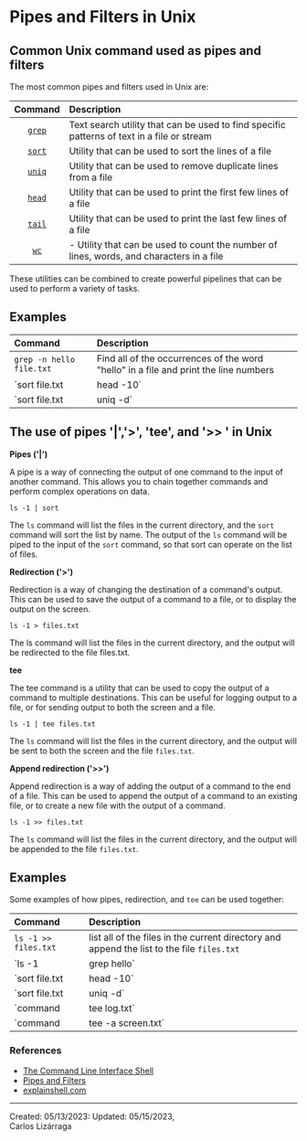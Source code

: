# Pipes and Filters in Unix


## Common Unix command used as pipes and filters

The most common pipes and filters used in Unix are:

| Command | Description |
| :--: | :-- |
| [`grep`](https://man7.org/linux/man-pages/man1/grep.1.html) | Text search utility that can be used to find specific patterns of text in a file or stream |
| [`sort`](https://man7.org/linux/man-pages/man1/sort.1.html)  | Utility that can be used to sort the lines of a file | 
| [`uniq`](https://man7.org/linux/man-pages/man1/uniq.1.html)  |  Utility that can be used to remove duplicate lines from a file |
| [`head`](https://man7.org/linux/man-pages/man1/head.1.html) | Utility that can be used to print the first few lines of a file |
| [`tail`](https://man7.org/linux/man-pages/man1/tail.1.html) | Utility that can be used to print the last few lines of a file |
| [`wc`]() | - Utility that can be used to count the number of lines, words, and characters in a file |

These utilities can be combined to create powerful pipelines that can be used to perform a variety of tasks.

## Examples

| Command | Description |
| :--  | :-- |
| `grep -n hello file.txt` | Find all of the occurrences of the word "hello" in a file and print the line numbers |
| `sort file.txt | head -10` | Sort the lines of a file and then print the first 10 lines |
| `sort file.txt | uniq -d` |  Find all of the duplicate lines in a file and print them |

## The use of pipes '|','>', 'tee',  and '>> ' in Unix

**Pipes ('|')**

A pipe is a way of connecting the output of one command to the input of another command. This allows you to chain together commands and perform complex operations on data.
```
ls -1 | sort 
```
The `ls` command will list the files in the current directory, and the `sort` command will sort the list by name. The output of the `ls` command will be piped to the input of the `sort` command, so that sort can operate on the list of files.

**Redirection ('>')**

Redirection is a way of changing the destination of a command's output. This can be used to save the output of a command to a file, or to display the output on the screen.
```
ls -1 > files.txt
```
The ls command will list the files in the current directory, and the output will be redirected to the file files.txt.


**tee**

The tee command is a utility that can be used to copy the output of a command to multiple destinations. This can be useful for logging output to a file, or for sending output to both the screen and a file.
```
ls -1 | tee files.txt
```
The `ls` command will list the files in the current directory, and the output will be sent to both the screen and the file `files.txt`.

**Append redirection ('>>')**

Append redirection is a way of adding the output of a command to the end of a file. This can be used to append the output of a command to an existing file, or to create a new file with the output of a command.
```
ls -1 >> files.txt
```
The `ls` command will list the files in the current directory, and the output will be appended to the file `files.txt`.

## Examples

Some examples of how pipes, redirection, and `tee` can be used together:

| Command | Description |
| :-- | :-- |
| `ls -1 >> files.txt` | list all of the files in the current directory and append the list to the file `files.txt` |
| `ls -1 | grep hello` | find all of the files in the current directory that contain the word "hello"  | 
| `sort file.txt | head -10` | sort the lines of a file and then print the first 10 lines | 
| `sort file.txt | uniq -d` | find all of the duplicate lines in a file and print them | 
| `command | tee log.txt` | log the output of a command to a file | 
| `command | tee -a screen.txt` | send the output of a command to both the screen and a file |

### References

* [The Command Line Interface Shell](https://github.com/clizarraga-UAD7/Workshops/wiki/The-Command-Line-Interface-Shell)
* [Pipes and Filters](https://swcarpentry.github.io/shell-novice/04-pipefilter.html)
* [explainshell.com](https://explainshell.com/)

   
***

Created: 05/13/2023: Updated: 05/15/2023,<br>
Carlos Lizárraga


